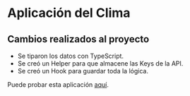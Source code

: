 # Aplicación del Clima

## Cambios realizados al proyecto

- Se tiparon los datos con TypeScript.
- Se creó un Helper para que almacene las Keys de la API.
- Se creó un Hook para guardar toda la lógica.

Puede probar esta aplicación [aquí](https://aplicacion-clima-reactjc.netlify.app/).
